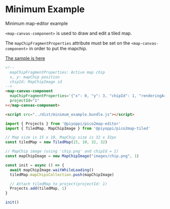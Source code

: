 # Minimum Example

Minimum map-editor example

`<map-canvas-component>` is used to draw and edit a tiled map.

The `mapChipFragmentProperties` attribute must be set on the `<map-canvas-component>` in order to put the mapchip.

[The sample is here](https://garakuta-toolbox.com/pico2map/minimum_example)

```html
<!--
  mapChipFragmentProperties: Active map chip
  x, y: mapChip position
  chipId: MapChipImage id
-->
<map-canvas-component
  mapChipFragmentProperties='{"x": 0, "y": 3, "chipId": 1, "renderingArea": 15}'
  projectId="1"
></map-canvas-component>

<script src="../dist/minimum_example.bundle.js"></script>
```

```ts
import { Projects } from '@piyoppi/pico2map-editor'
import { TiledMap, MapChipImage } from '@piyoppi/pico2map-tiled'

// Map size is 15 x 10, MapChip size is 32 x 32px
const tiledMap = new TiledMap(15, 10, 32, 32)

// MapChip image (using 'chip.png' and chipId = 1)
const mapChipImage = new MapChipImage("images/chip.png", 1)

const init = async () => {
  await mapChipImage.waitWhileLoading()
  tiledMap.mapChipsCollection.push(mapChipImage)

  // Attach tiledMap to project(projectId: 1)
  Projects.add(tiledMap, 1)
}

init()
```
